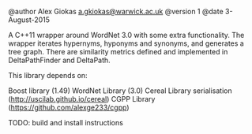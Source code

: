 @author Alex Giokas <a.gkiokas@warwick.ac.uk>
@version 1
@date 3-August-2015

A C++11 wrapper around WordNet 3.0 with some extra functionality.
The wrapper iterates hypernyms, hyponyms and synonyms, and generates a tree graph.
There are similarity metrics defined and implemented in DeltaPathFinder and DeltaPath.

This library depends on:

Boost library (1.49)
WordNet Library (3.0)
Cereal Library serialisation (http://uscilab.github.io/cereal)
CGPP Library (https://github.com/alexge233/cgpp)

TODO: build and install instructions
